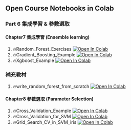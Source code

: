 ## Open Course Notebooks in Colab

### Part 6 集成學習 & 參數選取
#### Chapter7 集成學習 (Ensemble learning)
1. 🔥Random_Forest_Exercises [![Open In Colab](https://colab.research.google.com/assets/colab-badge.svg)](https://colab.research.google.com/github/p810034/course_3.0/blob/main/02_ML/part6/Chapter7/random_forest_exercises.ipynb)
2. 🔥Gradient_Boosting_Example [![Open In Colab](https://colab.research.google.com/assets/colab-badge.svg)](https://colab.research.google.com/github/p810034/course_3.0/blob/main/02_ML/part6/Chapter7/gradient_boosting_example.ipynb)
3. 🔥Xgboost_Example [![Open In Colab](https://colab.research.google.com/assets/colab-badge.svg)](https://colab.research.google.com/github/p810034/course_3.0/blob/main/02_ML/part6/Chapter7/xgboost_example.ipynb)
### 補充教材
1. 🔥write_random_forest_from_scratch [![Open In Colab](https://colab.research.google.com/assets/colab-badge.svg)](https://colab.research.google.com/github/p810034/course_3.0/blob/main/02_ML/part6/Chapter7/write_random_forest_from_scratch.ipynb)
#### Chapter8 參數選取 (Parameter Selection)

1. 🔥Cross_Validation_Example [![Open In Colab](https://colab.research.google.com/assets/colab-badge.svg)](https://colab.research.google.com/github/p810034/course_3.0/blob/main/02_ML/part6/Chapter8/Cross_Validation_Example.ipynb)
2. 🔥Cross_Validation_for_SVM [![Open In Colab](https://colab.research.google.com/assets/colab-badge.svg)](https://colab.research.google.com/github/p810034/course_3.0/blob/main/02_ML/part6/Chapter8/Cross_Validation_for_SVM_Example.ipynb)
3. 🔥Grid_Search_CV_in_SVM_iris [![Open In Colab](https://colab.research.google.com/assets/colab-badge.svg)](https://colab.research.google.com/github/p810034/course_3.0/blob/main/02_ML/part6/Chapter8/Grid_Search_CV_in_SVM_iris.ipynb)
